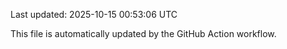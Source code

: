 Last updated: 2025-10-15 00:53:06 UTC

This file is automatically updated by the GitHub Action workflow.
